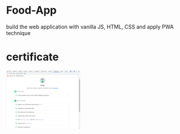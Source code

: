 # Food-App
build the web application with vanilla JS, HTML, CSS and apply PWA technique


# certificate
<img src="/img/certificate.png" alt="J" width="200"/>